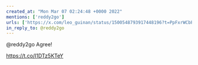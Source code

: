 ```yaml
---
created_at: "Mon Mar 07 02:24:48 +0000 2022"
mentions: ['reddy2go']
urls: ['https://x.com/leo_guinan/status/1500548793917448196?t=PpFxrWCbPayijsZ605lxVg&s=19']
in_reply_to: @reddy2go
---
```


@reddy2go Agree!

https://t.co/I1DTz5KTeY